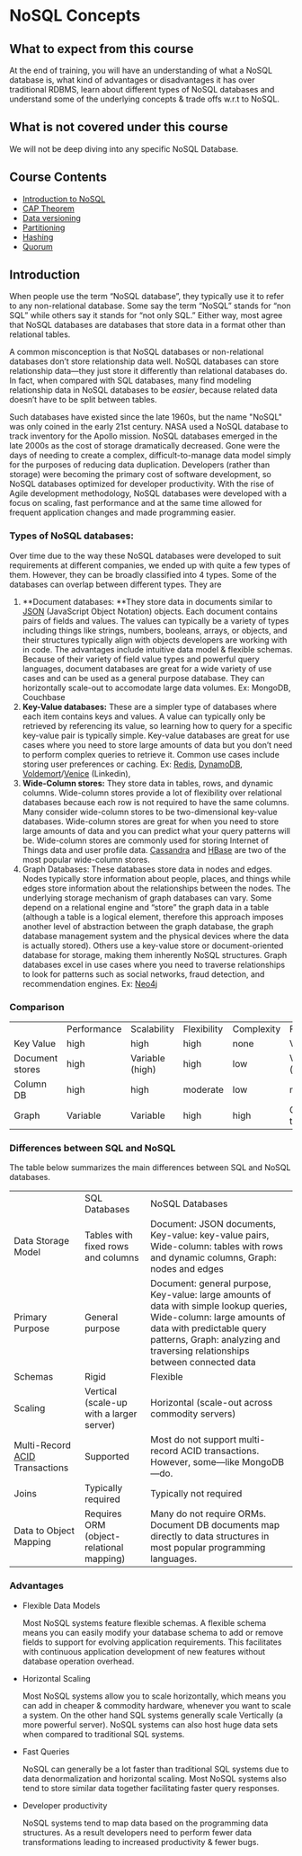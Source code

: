 # NoSQL Concepts


## What to expect from this course

At the end of training, you will have an understanding of what a NoSQL database is, what kind of advantages or disadvantages it has over traditional RDBMS, learn about different types of NoSQL databases and understand some of the underlying concepts & trade offs w.r.t to NoSQL.


## What is not covered under this course

We will not be deep diving into any specific NoSQL Database. 


## Course Contents



*   [Introduction to NoSQL](https://linkedin.github.io/school-of-sre/databases_nosql/intro/#introduction)
*   [CAP Theorem](https://linkedin.github.io/school-of-sre/databases_nosql/key_concepts/#cap-theorem)
*   [Data versioning](https://linkedin.github.io/school-of-sre/databases_nosql/key_concepts/#versioning-of-data-in-distributed-systems)
*   [Partitioning](https://linkedin.github.io/school-of-sre/databases_nosql/key_concepts/#partitioning)
*   [Hashing](https://linkedin.github.io/school-of-sre/databases_nosql/key_concepts/#hashing)
*   [Quorum](https://linkedin.github.io/school-of-sre/databases_nosql/key_concepts/#quorum)


## Introduction

When people use the term “NoSQL database”, they typically use it to refer to any non-relational database. Some say the term “NoSQL” stands for “non SQL” while others say it stands for “not only SQL.” Either way, most agree that NoSQL databases are databases that store data in a format other than relational tables.

A common misconception is that NoSQL databases or non-relational databases don’t store relationship data well. NoSQL databases can store relationship data—they just store it differently than relational databases do. In fact, when compared with SQL databases, many find modeling relationship data in NoSQL databases to be _easier_, because related data doesn’t have to be split between tables.

Such databases have existed since the late 1960s, but the name "NoSQL" was only coined in the early 21st century. NASA used a NoSQL database to track inventory for the Apollo mission. NoSQL databases emerged in the late 2000s as the cost of storage dramatically decreased. Gone were the days of needing to create a complex, difficult-to-manage data model simply for the purposes of reducing data duplication. Developers (rather than storage) were becoming the primary cost of software development, so NoSQL databases optimized for developer productivity. With the rise of Agile development methodology, NoSQL databases were developed with a focus on scaling, fast performance and at the same time allowed for frequent application changes and made programming easier.


### Types of NoSQL databases:

Over time due to the way these NoSQL databases were developed to suit requirements at different companies, we ended up with quite a few types of them. However, they can be broadly classified into 4 types. Some of the databases can overlap between different types. They are



1. **Document databases: **They store data in documents similar to [JSON](https://www.json.org/json-en.html) (JavaScript Object Notation) objects. Each document contains pairs of fields and values. The values can typically be a variety of types including things like strings, numbers, booleans, arrays, or objects, and their structures typically align with objects developers are working with in code. The advantages include intuitive data model & flexible schemas. Because of their variety of field value types and powerful query languages, document databases are great for a wide variety of use cases and can be used as a general purpose database. They can horizontally scale-out to accomodate large data volumes. Ex: MongoDB, Couchbase
2. **Key-Value databases:** These are a simpler type of databases where each item contains keys and values. A value can typically only be retrieved by referencing its value, so learning how to query for a specific key-value pair is typically simple. Key-value databases are great for use cases where you need to store large amounts of data but you don’t need to perform complex queries to retrieve it. Common use cases include storing user preferences or caching. Ex: [Redis](https://redis.io/), [DynamoDB](https://aws.amazon.com/dynamodb/), [Voldemort](https://www.project-voldemort.com/voldemort/)/[Venice](https://engineering.linkedin.com/blog/2017/04/building-venice--a-production-software-case-study) (Linkedin), 
3. **Wide-Column stores:** They store data in tables, rows, and dynamic columns. Wide-column stores provide a lot of flexibility over relational databases because each row is not required to have the same columns. Many consider wide-column stores to be two-dimensional key-value databases. Wide-column stores are great for when you need to store large amounts of data and you can predict what your query patterns will be. Wide-column stores are commonly used for storing Internet of Things data and user profile data. [Cassandra](https://cassandra.apache.org/) and [HBase](https://hbase.apache.org/) are two of the most popular wide-column stores.
4. Graph Databases: These databases store data in nodes and edges. Nodes typically store information about people, places, and things while edges store information about the relationships between the nodes. The underlying storage mechanism of graph databases can vary. Some depend on a relational engine and “store” the graph data in a table (although a table is a logical element, therefore this approach imposes another level of abstraction between the graph database, the graph database management system and the physical devices where the data is actually stored). Others use a key-value store or document-oriented database for storage, making them inherently NoSQL structures. Graph databases excel in use cases where you need to traverse relationships to look for patterns such as social networks, fraud detection, and recommendation engines. Ex: [Neo4j](https://neo4j.com/) 


### **Comparison** 


<table>
  <tr>
   <td>
   </td>
   <td>Performance
   </td>
   <td>Scalability
   </td>
   <td>Flexibility
   </td>
   <td>Complexity
   </td>
   <td>Functionality
   </td>
  </tr>
  <tr>
   <td>Key Value
   </td>
   <td>high
   </td>
   <td>high
   </td>
   <td>high
   </td>
   <td>none
   </td>
   <td>Variable
   </td>
  </tr>
  <tr>
   <td>Document stores
   </td>
   <td>high
   </td>
   <td>Variable (high)
   </td>
   <td>high
   </td>
   <td>low
   </td>
   <td>Variable (low)
   </td>
  </tr>
  <tr>
   <td>Column DB
   </td>
   <td>high
   </td>
   <td>high
   </td>
   <td>moderate
   </td>
   <td>low
   </td>
   <td>minimal
   </td>
  </tr>
  <tr>
   <td>Graph
   </td>
   <td>Variable
   </td>
   <td>Variable
   </td>
   <td>high
   </td>
   <td>high
   </td>
   <td>Graph theory
   </td>
  </tr>
</table>



### Differences between SQL and NoSQL

The table below summarizes the main differences between SQL and NoSQL databases.


<table>
  <tr>
   <td>
   </td>
   <td>SQL Databases
   </td>
   <td>NoSQL Databases
   </td>
  </tr>
  <tr>
   <td>Data Storage Model
   </td>
   <td>Tables with fixed rows and columns
   </td>
   <td>Document: JSON documents, Key-value: key-value pairs, Wide-column: tables with rows and dynamic columns, Graph: nodes and edges
   </td>
  </tr>
  <tr>
   <td>Primary Purpose
   </td>
   <td>General purpose
   </td>
   <td>Document: general purpose, Key-value: large amounts of data with simple lookup queries, Wide-column: large amounts of data with predictable query patterns, Graph: analyzing and traversing relationships between connected data
   </td>
  </tr>
  <tr>
   <td>Schemas
   </td>
   <td>Rigid
   </td>
   <td>Flexible
   </td>
  </tr>
  <tr>
   <td>Scaling
   </td>
   <td>Vertical (scale-up with a larger server)
   </td>
   <td>Horizontal (scale-out across commodity servers)
   </td>
  </tr>
  <tr>
   <td>Multi-Record <a href="https://en.wikipedia.org/wiki/ACID">ACID </a>Transactions
   </td>
   <td>Supported
   </td>
   <td>Most do not support multi-record ACID transactions. However, some—like MongoDB—do.
   </td>
  </tr>
  <tr>
   <td>Joins
   </td>
   <td>Typically required
   </td>
   <td>Typically not required
   </td>
  </tr>
  <tr>
   <td>Data to Object Mapping
   </td>
   <td>Requires ORM (object-relational mapping)
   </td>
   <td>Many do not require ORMs. Document DB documents map directly to data structures in most popular programming languages.
   </td>
  </tr>
</table>



### Advantages



*   Flexible Data Models

    Most NoSQL systems feature flexible schemas. A flexible schema means you can easily modify your database schema to add or remove fields to support for evolving application requirements. This facilitates with continuous application development of new features without database operation overhead.

*   Horizontal Scaling

    Most NoSQL systems allow you to scale horizontally, which means you can add in cheaper & commodity hardware, whenever you want to scale a system. On the other hand SQL systems generally scale Vertically (a more powerful server). NoSQL systems can also host huge data sets when compared to traditional SQL systems.

*   Fast Queries

    NoSQL can generally be a lot faster than traditional SQL systems due to data denormalization and horizontal scaling. Most NoSQL systems also tend to store similar data together facilitating faster query responses. 

*   Developer productivity

    NoSQL systems tend to map data based on the programming data structures. As a result developers need to perform fewer data transformations leading to increased productivity & fewer bugs.
